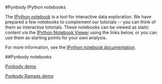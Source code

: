 #Pynbody IPython notebooks

The [IPython notebook](http://ipython.org/notebook.html) is a tool for
interactive data exploration. We have prepared a few notebooks to
complement our tutorials -- you can think of them as interactive
totorials. These notebooks can be viewed as static content via the
[IPython Notebook Viewer](http://nbviewer.ipython.org) using the links
below, or you can use them as starting points for your own analysis.

For more information, see the [IPython notebook
documentation](http://ipython.org/ipython-doc/stable/interactive/htmlnotebook.html). 

##Pynbody notebooks

[Pynbody demo](http://nbviewer.ipython.org/urls/raw.github.com/pynbody/pynbody/master/examples/notebooks/pynbody_demo.ipynb)

[Pynbody Ramses demo](http://nbviewer.ipython.org/urls/raw.github.com/pynbody/pynbody/master/examples/notebooks/pynbody_demo-ramses.ipynb)


